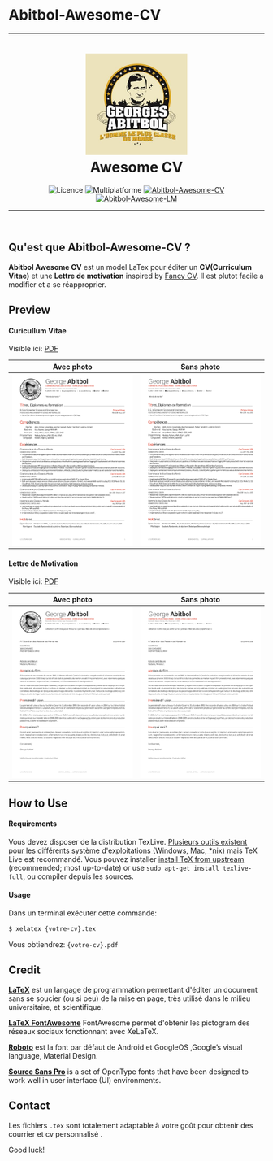 # Abitbol-Awesome-CV

---
<h1 align="center">
  <a href="https://github.com/ordinatous/Awesome-CV" title="AwesomeCV Documentation">
    <img alt="AwesomeCV" src="profil_05.jpg" width="200px" height="200px" />
  </a>
  <br />
  Awesome CV
</h1>


<div align="center">
  <img alt="Licence" src="https://img.shields.io/github/license/ordinatous/Abitbol-Awesome-CV.svg"/>
  <img alt="Multiplatforme" src="https://img.shields.io/badge/Multiplateforme-Linux----MacOS----Microsoft-blue.svg"/>
  <a href="examples/Abitbol-Awesome-CV.pdf">
    <img alt="Abitbol-Awesome-CV" src="https://img.shields.io/badge/Voir-Abitbol--Awesome--CV-green.svg" />
  </a>
  <a href="examples/Abitbol-Awesome-LM.pdf">
    <img alt="Abitbol-Awesome-LM" src="https://img.shields.io/badge/Voir-Abitbol--Awesome--LM-green.svg" />
  </a>
</div>

---

<br />

## Qu'est que Abitbol-Awesome-CV ?

**Abitbol Awesome CV** est un model LaTex pour éditer un **CV(Curriculum Vitae)** et une  **Lettre de motivation** inspired by [Fancy CV](https://www.sharelatex.com/templates/cv-or-resume/fancy-cv). Il est plutot facile a modifier et a se réapproprier.


## Preview

#### Curicullum Vitae

Visible ici: [PDF](https://github.com/ordinatous/Abitbol-Awesome-CV/blob/blob/master/examples/Abitbol-Awesome-CV.pdf)

| Avec photo | Sans photo |
|:---:|:---:|
| [![Cover Letter(Photo)](examples/Abitbol-Awesome-CV.png)](examples/Abitbol-Awesome-LM.pdf)  | [![Cover Letter(Sans Photo)](examples/Abitbol-Awesome-CV-01.png)](https://raw.githubusercontent.com/ordinatous/Awesome-CV/blob/master/examples/Abitbol-Awesome-CV-01.pdf) |

#### Lettre de Motivation

Visible ici: [PDF](https://raw.githubusercontent.com/ordinatous/Awesome-CV/master/examples/Abitbol-Awesome-LM.pdf)

| Avec photo | Sans photo |
|:---:|:---:|
| [![Cover Letter(Traditional)](examples/Abitbol-Awesome-LM.png)](examples/Abitbol-Awesome-LM.pdf)  | [![Cover Letter(Awesome)](examples/Abitbol-Awesome-LM-01.png)](examples/Abitbol-Awesome-LM.pdf) |




## How to Use

#### Requirements

Vous devez disposer de la distribution TexLive.  [Plusieurs outils existent pour les différents système d'exploitations (Windows, Mac, \*nix)](http://tex.stackexchange.com/q/55437) mais TeX Live est recommandé.
Vous pouvez installer  [install TeX from upstream](http://tex.stackexchange.com/q/1092) (recommended; most up-to-date) or use `sudo apt-get install texlive-full`, ou compiler depuis les sources.

#### Usage

Dans un terminal exécuter cette commande:

```bash
$ xelatex {votre-cv}.tex
```

Vous obtiendrez: ``{votre-cv}.pdf``


## Credit

[**LaTeX**](http://www.latex-project.org) est un langage de programmation permettant d'éditer un document sans se soucier (ou si peu) de la mise en page, très utilisé dans le milieu universitaire, et scientifique.

[**LaTeX FontAwesome**](https://github.com/furl/latex-fontawesome) FontAwesome permet d'obtenir les pictogram des réseaux sociaux fonctionnant avec XeLaTeX.

[**Roboto**](https://github.com/google/roboto) est la font par défaut de Android et GoogleOS ,Google’s visual language, Material Design.

[**Source Sans Pro**](https://github.com/adobe-fonts/source-sans-pro) is a set of OpenType fonts that have been designed to work well in user interface (UI) environments.


## Contact

Les fichiers `.tex` sont totalement adaptable à votre goût pour obtenir des courrier et cv personnalisé .


Good luck!
